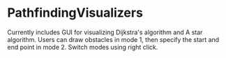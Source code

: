 # PathfindingVisualizers
Currently includes GUI for visualizing Dijkstra's algorithm and A star algorithm. Users can draw obstacles in mode 1, then specify the start and end point in mode 2. Switch modes using right click.
